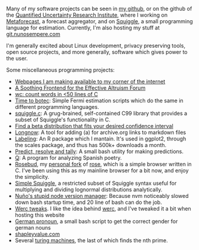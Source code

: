 Many of my software projects can be seen in [my github](https://github.com/NunoSempere/), or on the github of the [Quantified Uncertainty Research Institute](https://github.com/QURIresearch), where I working on [Metaforecast](https://metaforecast.org/), a forecast aggregator, and on [Squiggle](https://www.squiggle-language.com/), a small programming language for estimation. Currently, I'm also hosting my stuff at [git.nunosempere.com](https://git.nunosempere.com/)

I'm generally excited about Linux development, privacy preserving tools, open source projects, and more generally, software which gives power to the user.

Some miscellaneous programming projects:

- [Webpages I am making available to my corner of the internet](https://nunosempere.com/blog/2023/08/14/software-i-am-hosting/)
- [A Soothing Frontend for the Effective Altruism Forum](https://nunosempere.com/blog/2023/04/18/forum-frontend/)
- [wc: count words in <50 lines of C](https://git.nunosempere.com/personal/wc)
- [Time to botec](https://git.nunosempere.com/personal/time-to-botec): Simple Fermi estimation scripts which do the same in different programming languages. 
- [squiggle.c](https://git.nunosempere.com/personal/squiggle.c): A grug-brained, self-contained C99 library that provides a subset of Squiggle's functionality in C.
- [Find a beta distribution that fits your desired confidence interval](https://nunosempere.com/blog/2023/03/15/fit-beta/)
- [Longnow](https://github.com/NunoSempere/longNowForMd): A tool for adding (a) for archive.org links to markdown files 
- [Labeling](https://github.com/NunoSempere/labeling): An R package which I mantain. It's used in ggplot2, through the scales package, and thus has 500k+ downloads a month.  
- [Predict, resolve and tally](https://github.com/NunoSempere/PredictResolveTally): A small bash utility for making predictions. 
- [Q](https://blogdelecturadenuno.blogspot.com/2020/12/q-un-programa-para-escribir-y-analizar-poemas-y-poesia.html): A program for analyzing Spanish poetry.
- [Rosebud](https://github.com/NunoSempere/rose-browser), my [personal fork](https://nunosempere.com/blog/2022/12/20/hacking-on-rose/) of  [rose](https://github.com/mini-rose/rose), which is a simple browser written in C. I've been using this as my mainline browser for a bit now, and enjoy the simplicity.
- [Simple Squiggle](https://github.com/quantified-uncertainty/simple-squiggle), a restricted subset of Squiggle syntax useful for multiplying and dividing lognormal distributions analytically.
- [Nuño's stupid node version manager](https://github.com/NunoSempere/nsnvm): Because nvm noticeably slowed down bash startup time, and 20 line of bash can do the job.
- [Werc tweaks](https://github.com/NunoSempere/werc-1.5.0-tweaks). I like the idea behind [werc](https://werc.cat-v.org/), and I've tweaked it a bit when hosting this website
- [German pronoun](https://github.com/NunoSempere/german_pronoun), a small bash script to get the correct gender for german nouns
- [shapleyvalue.com](https://github.com/NunoSempere/shapleyvalue.com)
- Several [turing machines](https://git.nunosempere.com/personal/Turing_Machine), the last of which finds the nth prime.

